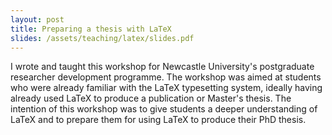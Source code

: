 ```yaml
---
layout: post
title: Preparing a thesis with LaTeX
slides: /assets/teaching/latex/slides.pdf
---
```


I wrote and taught this workshop for Newcastle University's postgraduate
 researcher development programme. The workshop was aimed at students who were
 already familiar with the LaTeX typesetting system, ideally having already
 used LaTeX to produce a publication or Master's thesis. The intention of this
 workshop was to give students a deeper understanding of LaTeX and to prepare
 them for using LaTeX to produce their PhD thesis.
